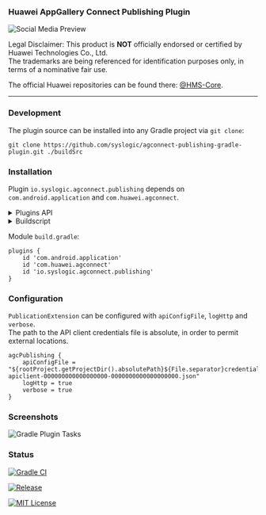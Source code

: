 ### Huawei AppGallery Connect Publishing Plugin

![Social Media Preview](https://raw.githubusercontent.com/syslogic/agconnect-publishing-gradle-plugin/master/screenshots/repository.png)

Legal Disclaimer: This product is **NOT** officially endorsed or certified by Huawei Technologies Co., Ltd.<br/>
The trademarks are being referenced for identification purposes only, in terms of a nominative fair use.

The official Huawei repositories can be found there: [@HMS-Core](https://github.com/orgs/HMS-Core/repositories).

 ---

### Development

The plugin source can be installed into any Gradle project via `git clone`:

    git clone https://github.com/syslogic/agconnect-publishing-gradle-plugin.git ./buildSrc

### Installation

Plugin `io.syslogic.agconnect.publishing` depends on `com.android.application` and `com.huawei.agconnect`.

<details>
<summary>Plugins API</summary>
<p>
````
/* Still required due to AGCP plugin. */
buildscript {
    dependencies {
        classpath "com.android.tools.build:gradle:7.2.1"
    }
}
plugins {
    id 'com.android.application' version "7.2.1" apply false
    id 'com.huawei.agconnect.agcp' version "1.7.0.300" apply false
    id 'io.syslogic.agconnect.publishing' version "7.2.1.3" apply false
}
````
</p>
</details>

<details>
<summary>Buildscript</summary>
<p>
buildscript {
    repositories {
        google()
        mavenCentral()
        maven { url "https://developer.huawei.com/repo/" }
        maven { url 'https://jitpack.io' }
    }
    dependencies {
        classpath "com.android.tools.build:gradle:7.2.1"
        classpath "com.huawei.agconnect:agcp:1.7.0.300"
        classpath "io.syslogic.agconnect:publishing:7.2.1.3"
    }
}
````
</p>
</details>

Module `build.gradle`:
````
plugins {
    id 'com.android.application'
    id 'com.huawei.agconnect'
    id 'io.syslogic.agconnect.publishing'
}
````

### Configuration

`PublicationExtension` can be configured with `apiConfigFile`, `logHttp` and `verbose`.<br/>
The path to the API client credentials file is absolute, in order to permit external locations.

````
agcPublishing {
    apiConfigFile = "${rootProject.getProjectDir().absolutePath}${File.separator}credentials${File.separator}agc-apiclient-000000000000000000-0000000000000000000.json"
    logHttp = true
    verbose = true
}
````

### Screenshots

![Gradle Plugin Tasks](https://raw.githubusercontent.com/syslogic/agconnect-publishing-gradle-plugin/master/screenshots/screenshot_01.png)

### Status

[![Gradle CI](https://github.com/syslogic/agconnect-publishing-gradle-plugin/actions/workflows/gradle.yml/badge.svg)](https://github.com/syslogic/agconnect-publishing-gradle-plugin/actions/workflows/gradle.yml)

[![Release](https://jitpack.io/v/syslogic/agconnect-publishing-gradle-plugin.svg)](https://jitpack.io/#io.syslogic/agconnect-publishing-gradle-plugin)

[![MIT License](https://img.shields.io/github/license/syslogic/agconnect-publishing-gradle-plugin)](https://github.com/syslogic/agconnect-publishing-gradle-plugin/blob/master/LICENSE)
